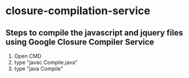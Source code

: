 # closure-compilation-service

## Steps to compile the javascript and jquery files using Google Closure Compiler Service
<ol>
  <li>Open CMD</li>
   <li>type "javac Compile.java"</li>
   <li>type "java Compile"</li>
</ol>
